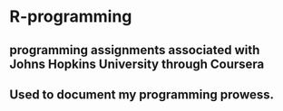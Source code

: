 # R-programming

## programming assignments associated with Johns Hopkins University through Coursera

## Used to document my programming prowess.
